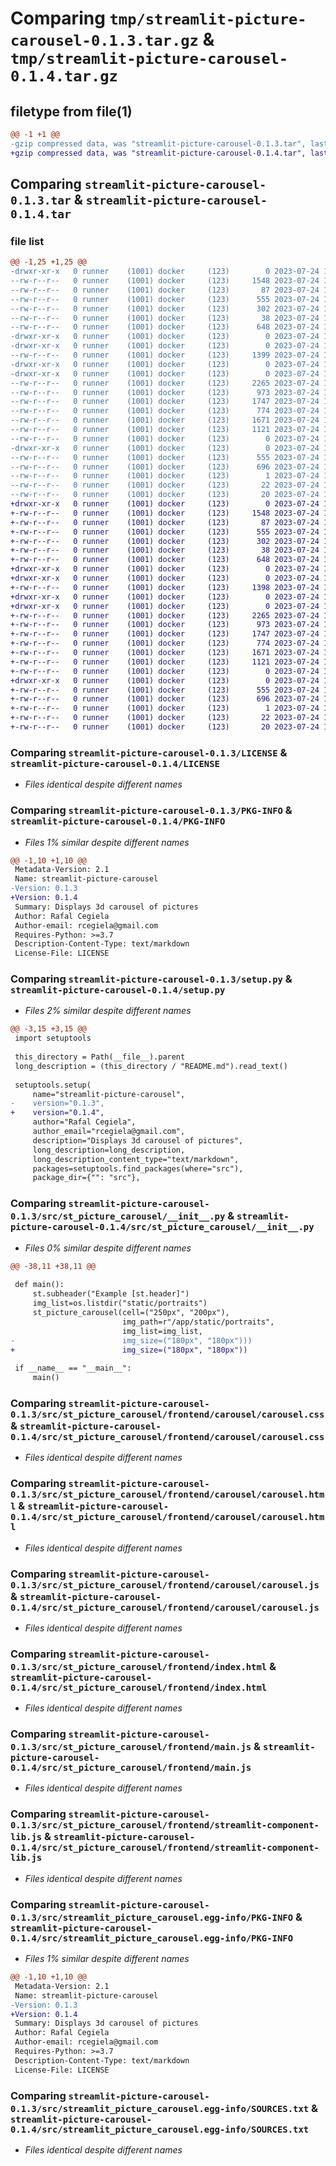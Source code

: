 # Comparing `tmp/streamlit-picture-carousel-0.1.3.tar.gz` & `tmp/streamlit-picture-carousel-0.1.4.tar.gz`

## filetype from file(1)

```diff
@@ -1 +1 @@
-gzip compressed data, was "streamlit-picture-carousel-0.1.3.tar", last modified: Mon Jul 24 18:56:58 2023, max compression
+gzip compressed data, was "streamlit-picture-carousel-0.1.4.tar", last modified: Mon Jul 24 19:12:00 2023, max compression
```

## Comparing `streamlit-picture-carousel-0.1.3.tar` & `streamlit-picture-carousel-0.1.4.tar`

### file list

```diff
@@ -1,25 +1,25 @@
-drwxr-xr-x   0 runner    (1001) docker     (123)        0 2023-07-24 18:56:58.821443 streamlit-picture-carousel-0.1.3/
--rw-r--r--   0 runner    (1001) docker     (123)     1548 2023-07-24 18:56:46.000000 streamlit-picture-carousel-0.1.3/LICENSE
--rw-r--r--   0 runner    (1001) docker     (123)       87 2023-07-24 18:56:46.000000 streamlit-picture-carousel-0.1.3/MANIFEST.in
--rw-r--r--   0 runner    (1001) docker     (123)      555 2023-07-24 18:56:58.821443 streamlit-picture-carousel-0.1.3/PKG-INFO
--rw-r--r--   0 runner    (1001) docker     (123)      302 2023-07-24 18:56:46.000000 streamlit-picture-carousel-0.1.3/README.md
--rw-r--r--   0 runner    (1001) docker     (123)       38 2023-07-24 18:56:58.821443 streamlit-picture-carousel-0.1.3/setup.cfg
--rw-r--r--   0 runner    (1001) docker     (123)      648 2023-07-24 18:56:46.000000 streamlit-picture-carousel-0.1.3/setup.py
-drwxr-xr-x   0 runner    (1001) docker     (123)        0 2023-07-24 18:56:58.817443 streamlit-picture-carousel-0.1.3/src/
-drwxr-xr-x   0 runner    (1001) docker     (123)        0 2023-07-24 18:56:58.817443 streamlit-picture-carousel-0.1.3/src/st_picture_carousel/
--rw-r--r--   0 runner    (1001) docker     (123)     1399 2023-07-24 18:56:46.000000 streamlit-picture-carousel-0.1.3/src/st_picture_carousel/__init__.py
-drwxr-xr-x   0 runner    (1001) docker     (123)        0 2023-07-24 18:56:58.817443 streamlit-picture-carousel-0.1.3/src/st_picture_carousel/frontend/
-drwxr-xr-x   0 runner    (1001) docker     (123)        0 2023-07-24 18:56:58.817443 streamlit-picture-carousel-0.1.3/src/st_picture_carousel/frontend/carousel/
--rw-r--r--   0 runner    (1001) docker     (123)     2265 2023-07-24 18:56:46.000000 streamlit-picture-carousel-0.1.3/src/st_picture_carousel/frontend/carousel/carousel.css
--rw-r--r--   0 runner    (1001) docker     (123)      973 2023-07-24 18:56:46.000000 streamlit-picture-carousel-0.1.3/src/st_picture_carousel/frontend/carousel/carousel.html
--rw-r--r--   0 runner    (1001) docker     (123)     1747 2023-07-24 18:56:46.000000 streamlit-picture-carousel-0.1.3/src/st_picture_carousel/frontend/carousel/carousel.js
--rw-r--r--   0 runner    (1001) docker     (123)      774 2023-07-24 18:56:46.000000 streamlit-picture-carousel-0.1.3/src/st_picture_carousel/frontend/index.html
--rw-r--r--   0 runner    (1001) docker     (123)     1671 2023-07-24 18:56:46.000000 streamlit-picture-carousel-0.1.3/src/st_picture_carousel/frontend/main.js
--rw-r--r--   0 runner    (1001) docker     (123)     1121 2023-07-24 18:56:46.000000 streamlit-picture-carousel-0.1.3/src/st_picture_carousel/frontend/streamlit-component-lib.js
--rw-r--r--   0 runner    (1001) docker     (123)        0 2023-07-24 18:56:46.000000 streamlit-picture-carousel-0.1.3/src/st_picture_carousel/frontend/style.css
-drwxr-xr-x   0 runner    (1001) docker     (123)        0 2023-07-24 18:56:58.821443 streamlit-picture-carousel-0.1.3/src/streamlit_picture_carousel.egg-info/
--rw-r--r--   0 runner    (1001) docker     (123)      555 2023-07-24 18:56:58.000000 streamlit-picture-carousel-0.1.3/src/streamlit_picture_carousel.egg-info/PKG-INFO
--rw-r--r--   0 runner    (1001) docker     (123)      696 2023-07-24 18:56:58.000000 streamlit-picture-carousel-0.1.3/src/streamlit_picture_carousel.egg-info/SOURCES.txt
--rw-r--r--   0 runner    (1001) docker     (123)        1 2023-07-24 18:56:58.000000 streamlit-picture-carousel-0.1.3/src/streamlit_picture_carousel.egg-info/dependency_links.txt
--rw-r--r--   0 runner    (1001) docker     (123)       22 2023-07-24 18:56:58.000000 streamlit-picture-carousel-0.1.3/src/streamlit_picture_carousel.egg-info/requires.txt
--rw-r--r--   0 runner    (1001) docker     (123)       20 2023-07-24 18:56:58.000000 streamlit-picture-carousel-0.1.3/src/streamlit_picture_carousel.egg-info/top_level.txt
+drwxr-xr-x   0 runner    (1001) docker     (123)        0 2023-07-24 19:12:00.694821 streamlit-picture-carousel-0.1.4/
+-rw-r--r--   0 runner    (1001) docker     (123)     1548 2023-07-24 19:11:41.000000 streamlit-picture-carousel-0.1.4/LICENSE
+-rw-r--r--   0 runner    (1001) docker     (123)       87 2023-07-24 19:11:41.000000 streamlit-picture-carousel-0.1.4/MANIFEST.in
+-rw-r--r--   0 runner    (1001) docker     (123)      555 2023-07-24 19:12:00.694821 streamlit-picture-carousel-0.1.4/PKG-INFO
+-rw-r--r--   0 runner    (1001) docker     (123)      302 2023-07-24 19:11:41.000000 streamlit-picture-carousel-0.1.4/README.md
+-rw-r--r--   0 runner    (1001) docker     (123)       38 2023-07-24 19:12:00.694821 streamlit-picture-carousel-0.1.4/setup.cfg
+-rw-r--r--   0 runner    (1001) docker     (123)      648 2023-07-24 19:11:41.000000 streamlit-picture-carousel-0.1.4/setup.py
+drwxr-xr-x   0 runner    (1001) docker     (123)        0 2023-07-24 19:12:00.690821 streamlit-picture-carousel-0.1.4/src/
+drwxr-xr-x   0 runner    (1001) docker     (123)        0 2023-07-24 19:12:00.690821 streamlit-picture-carousel-0.1.4/src/st_picture_carousel/
+-rw-r--r--   0 runner    (1001) docker     (123)     1398 2023-07-24 19:11:41.000000 streamlit-picture-carousel-0.1.4/src/st_picture_carousel/__init__.py
+drwxr-xr-x   0 runner    (1001) docker     (123)        0 2023-07-24 19:12:00.690821 streamlit-picture-carousel-0.1.4/src/st_picture_carousel/frontend/
+drwxr-xr-x   0 runner    (1001) docker     (123)        0 2023-07-24 19:12:00.694821 streamlit-picture-carousel-0.1.4/src/st_picture_carousel/frontend/carousel/
+-rw-r--r--   0 runner    (1001) docker     (123)     2265 2023-07-24 19:11:41.000000 streamlit-picture-carousel-0.1.4/src/st_picture_carousel/frontend/carousel/carousel.css
+-rw-r--r--   0 runner    (1001) docker     (123)      973 2023-07-24 19:11:41.000000 streamlit-picture-carousel-0.1.4/src/st_picture_carousel/frontend/carousel/carousel.html
+-rw-r--r--   0 runner    (1001) docker     (123)     1747 2023-07-24 19:11:41.000000 streamlit-picture-carousel-0.1.4/src/st_picture_carousel/frontend/carousel/carousel.js
+-rw-r--r--   0 runner    (1001) docker     (123)      774 2023-07-24 19:11:41.000000 streamlit-picture-carousel-0.1.4/src/st_picture_carousel/frontend/index.html
+-rw-r--r--   0 runner    (1001) docker     (123)     1671 2023-07-24 19:11:41.000000 streamlit-picture-carousel-0.1.4/src/st_picture_carousel/frontend/main.js
+-rw-r--r--   0 runner    (1001) docker     (123)     1121 2023-07-24 19:11:41.000000 streamlit-picture-carousel-0.1.4/src/st_picture_carousel/frontend/streamlit-component-lib.js
+-rw-r--r--   0 runner    (1001) docker     (123)        0 2023-07-24 19:11:41.000000 streamlit-picture-carousel-0.1.4/src/st_picture_carousel/frontend/style.css
+drwxr-xr-x   0 runner    (1001) docker     (123)        0 2023-07-24 19:12:00.694821 streamlit-picture-carousel-0.1.4/src/streamlit_picture_carousel.egg-info/
+-rw-r--r--   0 runner    (1001) docker     (123)      555 2023-07-24 19:12:00.000000 streamlit-picture-carousel-0.1.4/src/streamlit_picture_carousel.egg-info/PKG-INFO
+-rw-r--r--   0 runner    (1001) docker     (123)      696 2023-07-24 19:12:00.000000 streamlit-picture-carousel-0.1.4/src/streamlit_picture_carousel.egg-info/SOURCES.txt
+-rw-r--r--   0 runner    (1001) docker     (123)        1 2023-07-24 19:12:00.000000 streamlit-picture-carousel-0.1.4/src/streamlit_picture_carousel.egg-info/dependency_links.txt
+-rw-r--r--   0 runner    (1001) docker     (123)       22 2023-07-24 19:12:00.000000 streamlit-picture-carousel-0.1.4/src/streamlit_picture_carousel.egg-info/requires.txt
+-rw-r--r--   0 runner    (1001) docker     (123)       20 2023-07-24 19:12:00.000000 streamlit-picture-carousel-0.1.4/src/streamlit_picture_carousel.egg-info/top_level.txt
```

### Comparing `streamlit-picture-carousel-0.1.3/LICENSE` & `streamlit-picture-carousel-0.1.4/LICENSE`

 * *Files identical despite different names*

### Comparing `streamlit-picture-carousel-0.1.3/PKG-INFO` & `streamlit-picture-carousel-0.1.4/PKG-INFO`

 * *Files 1% similar despite different names*

```diff
@@ -1,10 +1,10 @@
 Metadata-Version: 2.1
 Name: streamlit-picture-carousel
-Version: 0.1.3
+Version: 0.1.4
 Summary: Displays 3d carousel of pictures
 Author: Rafal Cegiela
 Author-email: rcegiela@gmail.com
 Requires-Python: >=3.7
 Description-Content-Type: text/markdown
 License-File: LICENSE
```

### Comparing `streamlit-picture-carousel-0.1.3/setup.py` & `streamlit-picture-carousel-0.1.4/setup.py`

 * *Files 2% similar despite different names*

```diff
@@ -3,15 +3,15 @@
 import setuptools
 
 this_directory = Path(__file__).parent
 long_description = (this_directory / "README.md").read_text()
 
 setuptools.setup(
     name="streamlit-picture-carousel",
-    version="0.1.3",
+    version="0.1.4",
     author="Rafal Cegiela",
     author_email="rcegiela@gmail.com",
     description="Displays 3d carousel of pictures",
     long_description=long_description,
     long_description_content_type="text/markdown",
     packages=setuptools.find_packages(where="src"),
     package_dir={"": "src"},
```

### Comparing `streamlit-picture-carousel-0.1.3/src/st_picture_carousel/__init__.py` & `streamlit-picture-carousel-0.1.4/src/st_picture_carousel/__init__.py`

 * *Files 0% similar despite different names*

```diff
@@ -38,11 +38,11 @@
 
 def main():
     st.subheader("Example [st.header]")
     img_list=os.listdir("static/portraits")
     st_picture_carousel(cell=("250px", "200px"),
                         img_path=r"/app/static/portraits",
                         img_list=img_list,
-                        img_size=("180px", "180px")))
+                        img_size=("180px", "180px"))
 
 if __name__ == "__main__":
     main()
```

### Comparing `streamlit-picture-carousel-0.1.3/src/st_picture_carousel/frontend/carousel/carousel.css` & `streamlit-picture-carousel-0.1.4/src/st_picture_carousel/frontend/carousel/carousel.css`

 * *Files identical despite different names*

### Comparing `streamlit-picture-carousel-0.1.3/src/st_picture_carousel/frontend/carousel/carousel.html` & `streamlit-picture-carousel-0.1.4/src/st_picture_carousel/frontend/carousel/carousel.html`

 * *Files identical despite different names*

### Comparing `streamlit-picture-carousel-0.1.3/src/st_picture_carousel/frontend/carousel/carousel.js` & `streamlit-picture-carousel-0.1.4/src/st_picture_carousel/frontend/carousel/carousel.js`

 * *Files identical despite different names*

### Comparing `streamlit-picture-carousel-0.1.3/src/st_picture_carousel/frontend/index.html` & `streamlit-picture-carousel-0.1.4/src/st_picture_carousel/frontend/index.html`

 * *Files identical despite different names*

### Comparing `streamlit-picture-carousel-0.1.3/src/st_picture_carousel/frontend/main.js` & `streamlit-picture-carousel-0.1.4/src/st_picture_carousel/frontend/main.js`

 * *Files identical despite different names*

### Comparing `streamlit-picture-carousel-0.1.3/src/st_picture_carousel/frontend/streamlit-component-lib.js` & `streamlit-picture-carousel-0.1.4/src/st_picture_carousel/frontend/streamlit-component-lib.js`

 * *Files identical despite different names*

### Comparing `streamlit-picture-carousel-0.1.3/src/streamlit_picture_carousel.egg-info/PKG-INFO` & `streamlit-picture-carousel-0.1.4/src/streamlit_picture_carousel.egg-info/PKG-INFO`

 * *Files 1% similar despite different names*

```diff
@@ -1,10 +1,10 @@
 Metadata-Version: 2.1
 Name: streamlit-picture-carousel
-Version: 0.1.3
+Version: 0.1.4
 Summary: Displays 3d carousel of pictures
 Author: Rafal Cegiela
 Author-email: rcegiela@gmail.com
 Requires-Python: >=3.7
 Description-Content-Type: text/markdown
 License-File: LICENSE
```

### Comparing `streamlit-picture-carousel-0.1.3/src/streamlit_picture_carousel.egg-info/SOURCES.txt` & `streamlit-picture-carousel-0.1.4/src/streamlit_picture_carousel.egg-info/SOURCES.txt`

 * *Files identical despite different names*

